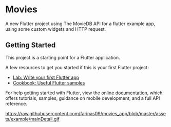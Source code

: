# Movies

A new Flutter project using The MovieDB API for a flutter example app, using some custom widgets and HTTP request.

## Getting Started

This project is a starting point for a Flutter application.

A few resources to get you started if this is your first Flutter project:

- [Lab: Write your first Flutter app](https://flutter.dev/docs/get-started/codelab)
- [Cookbook: Useful Flutter samples](https://flutter.dev/docs/cookbook)

For help getting started with Flutter, view the
[online documentation](https://flutter.dev/docs), which offers tutorials,
samples, guidance on mobile development, and a full API reference.

https://raw.githubusercontent.com/farinas09/movies_app/blob/master/assets/example/mainDetail.gif
